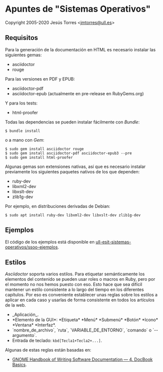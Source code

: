 # Apuntes de "Sistemas Operativos"
Copyright 2005-2020 Jesús Torres \<jmtorres@ull.es\>

## Requisitos

Para la generación de la documentación en HTML es necesario instalar las siguientes gemas:

 * asciidoctor
 * rouge

Para las versiones en PDF y EPUB:

 * asciidoctor-pdf
 * asciidoctor-epub (actualmente en pre-release en RubyGems.org)

Y para los tests:

 * html-proofer

Todas las dependencias se pueden instalar fácilmente con *Bundle*:

~~~~
$ bundle install
~~~~

o a mano con *Gem*:

~~~
$ sudo gem install asciidoctor rouge
$ sudo gem install asciidoctor-pdf asciidoctor-epub3 --pre
$ sudo gem install html-proofer
~~~ 

Algunas gemas son extensiones nativas, así que es necesario instalar previamente los siguientes paquetes nativos de los que dependen:

 * ruby-dev
 * libxml2-dev
 * libxslt-dev
 * zlib1g-dev

Por ejemplo, en distribuciones derivadas de Debian:

~~~
$ sudo apt install ruby-dev libxml2-dev libxslt-dev zlib1g-dev
~~~

## Ejemplos

El código de los ejemplos está disponible en [ull-esit-sistemas-operativos/ssoo-ejemplos](https://github.com/ull-esit-sistemas-operativos/ssoo-ejemplos).

## Estilos

_Asciidoctor_ soporta varios estilos.
Para etiquetar semánticamente los elementos del contenido se pueden usar roles o macros en Ruby, pero por el momento no nos hemos puesto con eso.
Esto hace que sea difícil mantener un estilo consistente a lo largo del tiempo en los diferentes capítulos. 
Por eso es conveniente establecer unas reglas sobre los estilos a aplicar en cada caso y usarlas de forma consistente en todos los artículos de la web.

 * \_Aplicación\_.
 * \*Elemento de la GUI\*: \*Etiqueta\* \*Menú\* \*Submenú\* \*Botón\* \*Icono\* \*Ventana\* \*Interfaz\*.
 * \`nombre_de_archivo\`, \`ruta\`, \`VARIABLE_DE_ENTORNO\`, \`comando\` o \`--argumento\`.
 * Entrada de teclado: `kbd[Tecla1+Tecla2+...]`.

Algunas de estas reglas están basadas en:

 * [GNOME Handbook of Writing Software Documentation — 4. DocBook Basics](https://developer.gnome.org/gdp-handbook/stable/docbook.html.en).
